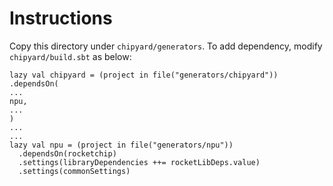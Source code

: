 # Instructions

Copy this directory under `chipyard/generators`.
To add dependency, modify `chipyard/build.sbt` as below:

```
lazy val chipyard = (project in file("generators/chipyard"))
.dependsOn(
...
npu,
...
)
...
...
lazy val npu = (project in file("generators/npu"))
  .dependsOn(rocketchip)
  .settings(libraryDependencies ++= rocketLibDeps.value)
  .settings(commonSettings)
```